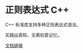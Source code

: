 # 正则表达式 C++

C++ 标准库支持多种正则表达式语法。

实践出真知，无需刻意记忆。

[文档链接](https://docs.microsoft.com/zh-cn/cpp/standard-library/regular-expressions-cpp?view=msvc-170)